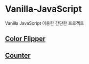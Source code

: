 # Vanilla-JavaScript
Vanilla JavaScript 이용한 간단한 프로젝트

## [Color Flipper](https://didyou98.github.io/Vanilla-JavaScript/Color%20Flipper/index.html)


## [Counter](https://didyou98.github.io/Vanilla-JavaScript/Counter/index.html)
